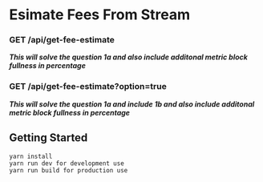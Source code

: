 # Esimate Fees From Stream

### GET /api/get-fee-estimate
***This will solve the question 1a and also include additonal metric block fullness in percentage***

### GET /api/get-fee-estimate?option=true
***This will solve the question 1a and include 1b and also include additonal metric block fullness in percentage***

## Getting Started

```
yarn install
yarn run dev for development use
yarn run build for production use
```